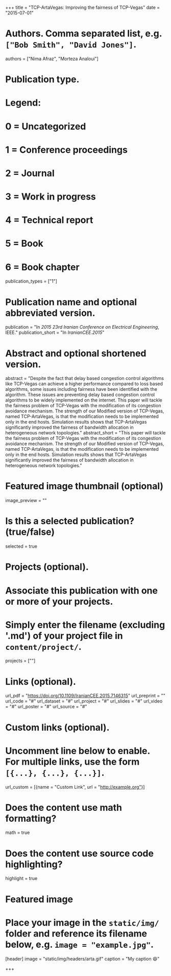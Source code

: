+++
title = "TCP-ArtaVegas: Improving the fairness of TCP-Vegas"
date = "2015-07-01"

# Authors. Comma separated list, e.g. `["Bob Smith", "David Jones"]`.
authors = ["Nima Afraz", "Morteza Analoui"]

# Publication type.
# Legend:
# 0 = Uncategorized
# 1 = Conference proceedings
# 2 = Journal
# 3 = Work in progress
# 4 = Technical report
# 5 = Book
# 6 = Book chapter
publication_types = ["1"]

# Publication name and optional abbreviated version.
publication = "In *2015 23rd Iranian Conference on Electrical Engineering*, IEEE."
publication_short = "In *IranianCEE.2015*"

# Abstract and optional shortened version.
abstract = "Despite the fact that delay based congestion control algorithms like TCP-Vegas can achieve a higher performance compared to loss based algorithms, some issues including fairness have been identified with the algorithm. These issues are preventing delay based congestion control algorithms to be widely implemented on the internet. This paper will tackle the fairness problem of TCP-Vegas with the modification of its congestion avoidance mechanism. The strength of our Modified version of TCP-Vegas, named TCP-ArtaVegas, is that the modification needs to be implemented only in the end hosts. Simulation results shows that TCP-ArtaVegas significantly improved the fairness of bandwidth allocation in heterogeneous network topologies."
abstract_short = "This paper will tackle the fairness problem of TCP-Vegas with the modification of its congestion avoidance mechanism. The strength of our Modified version of TCP-Vegas, named TCP-ArtaVegas, is that the modification needs to be implemented only in the end hosts. Simulation results shows that TCP-ArtaVegas significantly improved the fairness of bandwidth allocation in heterogeneous network topologies."

# Featured image thumbnail (optional)
image_preview = ""

# Is this a selected publication? (true/false)
selected = true

# Projects (optional).
#   Associate this publication with one or more of your projects.
#   Simply enter the filename (excluding '.md') of your project file in `content/project/`.
projects = [""]

# Links (optional).
url_pdf = "https://doi.org/10.1109/IranianCEE.2015.7146315"
url_preprint = ""
url_code = "#"
url_dataset = "#"
url_project = "#"
url_slides = "#"
url_video = "#"
url_poster = "#"
url_source = "#"

# Custom links (optional).
#   Uncomment line below to enable. For multiple links, use the form `[{...}, {...}, {...}]`.
url_custom = [{name = "Custom Link", url = "http://example.org"}]

# Does the content use math formatting?
math = true

# Does the content use source code highlighting?
highlight = true

# Featured image
# Place your image in the `static/img/` folder and reference its filename below, e.g. `image = "example.jpg"`.
[header]
image = "static/img/headers/arta.gif"
caption = "My caption :smile:"

+++

<!-- More detail can easily be written here using *Markdown* and $\rm \LaTeX$ math code. -->
